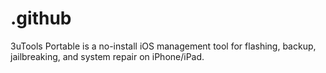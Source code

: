 # .github
3uTools Portable is a no-install iOS management tool for flashing, backup, jailbreaking, and system repair on iPhone/iPad.
